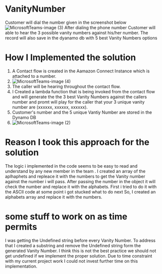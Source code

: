 # VanityNumber
Customer will dial the number given in the screenshot below
![MicrosoftTeams-image (3)](https://user-images.githubusercontent.com/1267014/116874924-87684800-ac33-11eb-9837-4e89865743eb.png)
 After dialing the phone number Customer will able to hear the 3 possible vanity numbers against his/her number.
 The record will also save in the dyanamo db with 5 best Vanity Numbers options
 
 
 # How I Implemented the solution 
 1. A Contact flow is created in the Aamazon Connect Instance which is attached to a number.
 2. ![MicrosoftTeams-image (4)](https://user-images.githubusercontent.com/1267014/116875321-22f9b880-ac34-11eb-97c2-2bdc31acd4d0.png) 
 3. The caller will be hearing throughout the contact flow.
 4. I Created a lambda function that is being invoked from the contact flow and will generate the the 3 best Vanity Numbers against the callers number and promt will play for the caller that your 3 unique vanity number are (xxxxxx, xxxxxx, xxxxxx).
 5. Customer's number and the 5 unique Vantiy Number are stored in the Dynamo DB
 6. ![MicrosoftTeams-image (2)](https://user-images.githubusercontent.com/1267014/116875190-f2b21a00-ac33-11eb-8c5e-c11f148809e8.png)

# Reason I took this approach for the solution
The logic i implemented in the code seems to be easy to read and understand by any new member in the team .
I created an array of the aplhaphets and repleace it with the numbers to get the Vanity number against the number i will pass.
After passing the number in the object it will check the number and replace it with the alphabets.
First i tried to do it with the ASCII code at some point i got stucked what to do next So, I created an alphabets array and replace it with the numbers.

# some stuff to work on as time permits 
I was getting the Undefined string before every Vanity Number.
To address that I created a substring and remove the Undefined string form the generated Vanity Number.  I think this is not the best practice we should not get undefined if we implement the proper solution. Due to time constraint with my current project work I could not invest further time on this implementation. 
